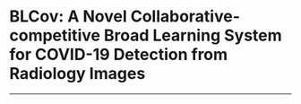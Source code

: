 # BLCov: A Novel Collaborative-competitive Broad Learning System for COVID-19 Detection from Radiology Images
***